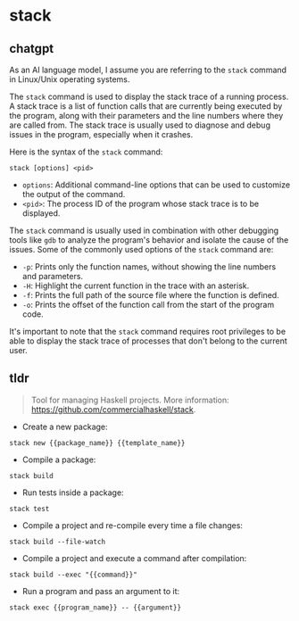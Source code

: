 # stack 
## chatgpt 
As an AI language model, I assume you are referring to the `stack` command in Linux/Unix operating systems. 

The `stack` command is used to display the stack trace of a running process. A stack trace is a list of function calls that are currently being executed by the program, along with their parameters and the line numbers where they are called from. The stack trace is usually used to diagnose and debug issues in the program, especially when it crashes.

Here is the syntax of the `stack` command:

```
stack [options] <pid>
```

- `options`: Additional command-line options that can be used to customize the output of the command.
- `<pid>`: The process ID of the program whose stack trace is to be displayed.

The `stack` command is usually used in combination with other debugging tools like `gdb` to analyze the program's behavior and isolate the cause of the issues. Some of the commonly used options of the `stack` command are:

- `-p`: Prints only the function names, without showing the line numbers and parameters.
- `-H`: Highlight the current function in the trace with an asterisk.
- `-f`: Prints the full path of the source file where the function is defined.
- `-o`: Prints the offset of the function call from the start of the program code.

It's important to note that the `stack` command requires root privileges to be able to display the stack trace of processes that don't belong to the current user. 

## tldr 
 
> Tool for managing Haskell projects.
> More information: <https://github.com/commercialhaskell/stack>.

- Create a new package:

`stack new {{package_name}} {{template_name}}`

- Compile a package:

`stack build`

- Run tests inside a package:

`stack test`

- Compile a project and re-compile every time a file changes:

`stack build --file-watch`

- Compile a project and execute a command after compilation:

`stack build --exec "{{command}}"`

- Run a program and pass an argument to it:

`stack exec {{program_name}} -- {{argument}}`

